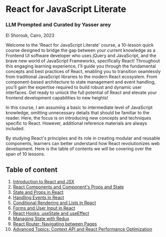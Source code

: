 # React for JavaScript Literate
### LLM Prompted and Curated by Yasser arey

El Shorouk, Cairo, 2023

Welcome to the 'React for JavaScript Literate' course, a 10-lesson quick course designed to bridge the gap between your current knowledge as a Frontend UI software developer who uses jQuery and JavaScript, and the brave new world of JavaScript Frameworks, specifically React! Throughout this engaging learning experience, I'll guide you through the fundamental concepts and best practices of React, enabling you to transition seamlessly from traditional JavaScript libraries to the modern React ecosystem. From component-based architecture to state management and event handling, you'll gain the expertise required to build robust and dynamic user interfaces. Get ready to unlock the full potential of React and elevate your frontend development capabilities to new heights!

In this course, I am assuming a basic to intermediate level of JavaScript knowledge, omitting unnecessary details that should be familiar to the reader. Here, the focus is on introducing new concepts and techniques specific to React. However, additional reference materials are always included.

By studying React's principles and its role in creating modular and reusable components, learners can better understand how React revolutionizes web development. Here is the table of contents we will be covering over the span of 10 lessons.

## Table of content
1. [Introduction to React and JSX](./1.Introduction_to_React_and_JSX.md)
2. [React Components and Component's Props and State](./2.Component_Props_and_State.md)
3. [State and Props in React](./3.State_and_Props_in_%20React.md)
4. [Handling Events in React](./4.Handling_Events_in_React.md)
5. [Conditional Rendering and Lists in React](./5.Conditional_Rendering_and_Lists_in_React.md)
6. [Forms and User Input in React](./6.Forms_and_User_Input_in_React.md)
7. [React Hooks: useState and useEffect](./7.React_Hooks_useState_and_useEffect.md)
8. [Managing State with Redux](./8.Managing_State_with_Redux.md)
9. [React Router: Navigating between Pages](./9.React_Router_Navigating_between_Pages.md)
10. [Advanced Topics: Context API and React Performance Optimization](./10.Advanced_Topics_Context_API.md)
